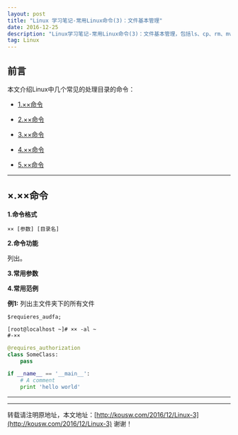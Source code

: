```yaml
---
layout: post
title: "Linux 学习笔记-常用Linux命令(3)：文件基本管理"
date: 2016-12-25 
description: "Linux学习笔记-常用Linux命令(3)：文件基本管理，包括ls、cp、rm、mv、basename和dirname等"
tag: Linux 
---   
```


## 前言
本文介绍Linux中几个常见的处理目录的命令：

* [1.××命令](#1)

* [2.××命令](#2)

* [3.××命令](#3)

* [4.××命令](#4)

* [5.××命令](#5)


****


<h2 id="×">×.××命令 </h2>



**1.命令格式**

    ×× [参数] [目录名]

**2.命令功能**

列出。

**3.常用参数**



**4.常用范例**

**例1:** 列出主文件夹下的所有文件

```
$requieres_audfa;
```


    [root@localhost ~]# ×× -al ~
    #-××

```python
@requires_authorization
class SomeClass:
    pass

if __name__ == '__main__':
    # A comment
    print 'hello world'
```

***


****



转载请注明原地址，本文地址：[http://kousw.com/2016/12/Linux-3](http://kousw.com/2016/12/Linux-3) 谢谢！
